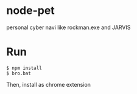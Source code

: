 # node-pet
personal cyber navi like rockman.exe and JARVIS


# Run
    $ npm install
    $ bro.bat

Then, install as chrome extension
